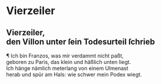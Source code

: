 # Vierzeiler

<a name="115"></a>
## Vierzeiler, <br />den Villon unter ſein Todesurteil ſchrieb

¶ Ich bin Franzos, was mir verdammt nicht paßt,  
geboren zu Paris, das klein und häßlich unten liegt.  
Ich hänge nämlich meterlang von einem Ulmenast  
herab und spür am Hals: wie schwer mein Podex wiegt.
